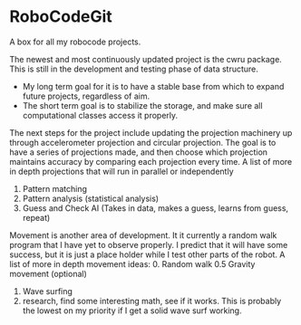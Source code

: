 RoboCodeGit
===========

A box for all my robocode projects.

The newest and most continuously updated project is the cwru package.
  This is still in the development and testing phase of data structure.
  - My long term goal for it is to have a stable base from which to expand future projects, regardless of aim.
  - The short term goal is to stabilize the storage, and make sure all computational classes access it properly.
  
  The next steps for the project include updating the projection machinery up through accelerometer projection 
    and circular projection.
  The goal is to have a series of projections made, and then choose which projection maintains accuracy by comparing
    each projection every time.
  A list of more in depth projections that will run in parallel or independently
  1. Pattern matching
  2. Pattern analysis (statistical analysis)
  3. Guess and Check AI (Takes in data, makes a guess, learns from guess, repeat)
  
  Movement is another area of development. It it currently a random walk program that I have yet to observe properly.
  I predict that it will have some success, but it is just a place holder while I test other parts of the robot.
  A list of more in depth movement ideas:
  0. Random walk
  0.5 Gravity movement (optional)
  1. Wave surfing
  2. research, find some interesting math, see if it works. 
      This is probably the lowest on my priority if I get a solid wave surf working.
